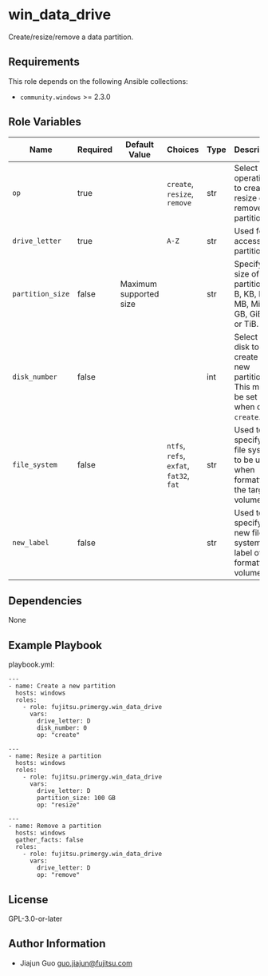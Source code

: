 win_data_drive
=========

Create/resize/remove a data partition.

Requirements
------------

This role depends on the following Ansible collections:

- `community.windows` >= 2.3.0

Role Variables
--------------

| Name | Required | Default Value | Choices | Type | Description |
|------|----------|---------------|---------|------|-------------|
| `op` | true | | `create`,<br>`resize`,<br>`remove` | str | Select an operation to create, resize or remove a partition. |
| `drive_letter` | true | | `A-Z` | str | Used for accessing partitions. |
| `partition_size` | false | Maximum supported size | | str | Specify size of the partition in B, KB, KiB, MB, MiB, GB, GiB, TB or TiB. |
| `disk_number` | false | | | int | Select a disk to create a new partition.<br>This must be set when op is `create`. |
| `file_system` | false | | `ntfs`,<br>`refs`,<br>`exfat`,<br>`fat32`,<br>`fat` | str | Used to specify the file system to be used when formatting the target volume. |
| `new_label` | false | | | str | Used to specify the new file system label of the formatted volume. |

Dependencies
------------

None

Example Playbook
----------------

playbook.yml:

    ---
    - name: Create a new partition
      hosts: windows
      roles:
        - role: fujitsu.primergy.win_data_drive
          vars:
            drive_letter: D
            disk_number: 0
            op: "create"

    ---
    - name: Resize a partition
      hosts: windows
      roles:
        - role: fujitsu.primergy.win_data_drive
          vars:
            drive_letter: D
            partition_size: 100 GB
            op: "resize"

    ---
    - name: Remove a partition
      hosts: windows
      gather_facts: false
      roles:
        - role: fujitsu.primergy.win_data_drive
          vars:
            drive_letter: D
            op: "remove"

License
-------

GPL-3.0-or-later

Author Information
------------------

- Jiajun Guo <guo.jiajun@fujitsu.com>

